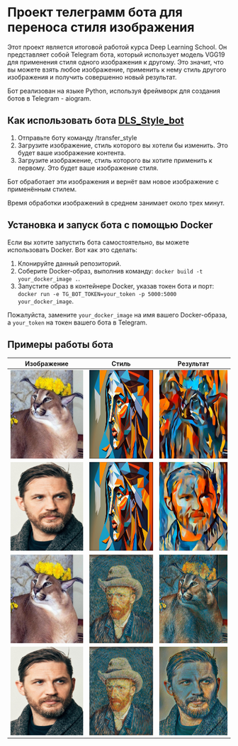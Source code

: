 # Проект телеграмм бота для переноса стиля изображения

Этот проект является итоговой работой курса Deep Learning School. Он представляет собой Telegram бота, который использует модель VGG19 для применения стиля одного изображения к другому. Это значит, что вы можете взять любое изображение, применить к нему стиль другого изображения и получить совершенно новый результат.

Бот реализован на языке Python, используя фреймворк для создания ботов в Telegram - aiogram.

## Как использовать бота [DLS_Style_bot](https://t.me/DLS_Style_bot)

1. Отправьте боту команду /transfer_style
2. Загрузите изображение, стиль которого вы хотели бы изменить. Это будет ваше изображение контента.
3. Загрузите изображение, стиль которого вы хотите применить к первому. Это будет ваше изображение стиля.

Бот обработает эти изображения и вернёт вам новое изображение с применённым стилем.

Время обработки изображений в среднем занимает около трех минут.

## Установка и запуск бота с помощью Docker

Если вы хотите запустить бота самостоятельно, вы можете использовать Docker. Вот как это сделать:

1. Клонируйте данный репозиторий.
2. Соберите Docker-образ, выполнив команду: `docker build -t your_docker_image .`.
3. Запустите образ в контейнере Docker, указав токен бота и порт: `docker run -e TG_BOT_TOKEN=your_token -p 5000:5000 your_docker_image`.

Пожалуйста, замените `your_docker_image` на имя вашего Docker-образа, а `your_token` на токен вашего бота в Telegram.

## Примеры работы бота

| Изображение | Стиль | Результат |
|-------------|-------|-----------|
| <img src="https://github.com/folen102/DLS-Telegram-Bot-Project/blob/main/Примеры/Изображения/Floppa.jpg" width="200" height="200"> | <img src="https://github.com/folen102/DLS-Telegram-Bot-Project/blob/main/Примеры/Стили/Стиль_1.png" width="200" height="200"> | <img src="https://github.com/folen102/DLS-Telegram-Bot-Project/blob/main/Примеры/Результаты/Floppa_style_1.jpg" width="200" height="200"> |
| <img src="https://github.com/folen102/DLS-Telegram-Bot-Project/blob/main/Примеры/Изображения/Tom.jpg" width="200" height="200"> | <img src="https://github.com/folen102/DLS-Telegram-Bot-Project/blob/main/Примеры/Стили/Стиль_1.png" width="200" height="200"> | <img src="https://github.com/folen102/DLS-Telegram-Bot-Project/blob/main/Примеры/Результаты/Tom_style_1.jpg" width="200" height="200"> |
| <img src="https://github.com/folen102/DLS-Telegram-Bot-Project/blob/main/Примеры/Изображения/Floppa.jpg" width="200" height="200"> | <img src="https://github.com/folen102/DLS-Telegram-Bot-Project/blob/main/Примеры/Стили/Стиль_2.jpg" width="200" height="200"> | <img src="https://github.com/folen102/DLS-Telegram-Bot-Project/blob/main/Примеры/Результаты/Floppa_style_2.jpg" width="200" height="200"> |
| <img src="https://github.com/folen102/DLS-Telegram-Bot-Project/blob/main/Примеры/Изображения/Tom.jpg" width="200" height="200"> | <img src="https://github.com/folen102/DLS-Telegram-Bot-Project/blob/main/Примеры/Стили/Стиль_2.jpg" width="200" height="200"> | <img src="https://github.com/folen102/DLS-Telegram-Bot-Project/blob/main/Примеры/Результаты/Tom_style_2.jpg" width="200" height="200"> |

